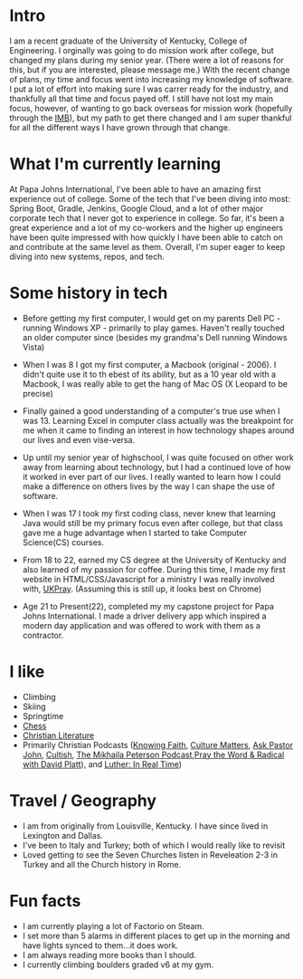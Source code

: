 
# Intro

I am a recent graduate of the University of Kentucky, College of Engineering. I orginally was going to do mission work after college, but changed my plans during my senior year. (There were a lot of reasons for this, but if you are interested, please message me.) With the recent change of plans, my time and focus went into increasing my knowledge of software. I put a lot of effort into making sure I was carrer ready for the industry, and thankfully all that time and focus payed off.  I still have not lost my main focus, however, of wanting to go back overseas for mission work (hopefully through the [IMB](https://www.imb.org/)), but my path to get there changed and I am super thankful for all the different ways I have grown through that change. 

# What I'm currently learning

At Papa Johns International, I've been able to have an amazing first experience out of college. Some of the tech that I've been diving into most: Spring Boot, Gradle, Jenkins, Google Cloud, and a lot of other major corporate tech that I never got to experience in college. So far, it's been a great experience and a lot of my co-workers and the higher up engineers have been quite impressed with how quickly I have been able to catch on and contribute at the same level as them. Overall, I'm super eager to keep diving into new systems, repos, and tech.

# Some history in tech

- Before getting my first computer, I would get on my parents Dell PC - running Windows XP - primarily to play games. Haven't really touched an older computer since (besides my grandma's Dell running Windows Vista)

- When I was 8 I got my first computer, a Macbook (original - 2006). I didn't quite use it to th ebest of its ability, but as a 10 year old with a Macbook, I was really able to get the hang of Mac OS (X Leopard to be precise)

- Finally gained a good understanding of a computer's true use when I was 13. Learning Excel in computer class actually was the breakpoint for me when it came to finding an interest in how technology shapes around our lives and even vise-versa.

- Up until my senior year of highschool, I was quite focused on other work away from learning about technology, but I had a continued love of how it worked in ever part of our lives. I really wanted to learn how I could make a difference on others lives by the way I can shape the use of software.

- When I was 17 I took my first coding class, never knew that learning Java would still be my primary focus even after college, but that class gave me a huge advantage when I started to take Computer Science(CS) courses.

- From 18 to 22, earned my CS degree at the University of Kentucky and also learned of my passion for coffee. During this time, I made my first website in HTML/CSS/Javascript for a ministry I was really involved with, [UKPray](https://www.ukpray.com). (Assuming this is still up, it looks best on Chrome)

- Age 21 to Present(22), completed my my capstone project for Papa Johns International. I made a driver delivery app which inspired a modern day application and was offered to work with them as a contractor.

# I like

- Climbing
- Skiing
- Springtime
- [Chess](https://friend.chess.com/HxjE)
- [Christian Literature](https://www.goodreads.com/trentonrush)
- Primarily Christian Podcasts ([Knowing Faith](https://www.trainingthechurch.com/knowingfaith), [Culture Matters](https://culturematterspodcast.podbean.com/), [Ask Pastor John](https://www.desiringgod.org/ask-pastor-john), [Cultish](https://thecultishshow.com/), [The Mikhaila Peterson Podcast](https://mikhailapeterson.com/podcast/),[Pray the Word & Radical with David Platt](https://radical.net/podcasts/)), and [Luther: In Real Time](https://www.ligonier.org/luther-in-real-time/))

# Travel / Geography

- I am from originally from Louisville, Kentucky. I have since lived in Lexington and Dallas.
- I've been to Italy and Turkey; both of which I would really like to revisit
- Loved getting to see the Seven Churches listen in Reveleation 2-3 in Turkey and all the Church history in Rome.

# Fun facts

- I am currently playing a lot of Factorio on Steam.
- I set more than 5 alarms in different places to get up in the morning and have lights synced to them...it does work.
- I am always reading more books than I should.
- I currently climbing boulders graded v6 at my gym.



